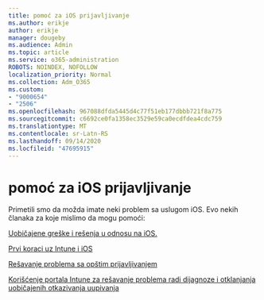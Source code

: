 ```yaml
---
title: pomoć za iOS prijavljivanje
ms.author: erikje
author: erikje
manager: dougeby
ms.audience: Admin
ms.topic: article
ms.service: o365-administration
ROBOTS: NOINDEX, NOFOLLOW
localization_priority: Normal
ms.collection: Adm_O365
ms.custom:
- "9000654"
- "2506"
ms.openlocfilehash: 967088dfda5445d4c77f51eb177dbbb721f8a775
ms.sourcegitcommit: c6692ce0fa1358ec3529e59ca0ecdfdea4cdc759
ms.translationtype: MT
ms.contentlocale: sr-Latn-RS
ms.lasthandoff: 09/14/2020
ms.locfileid: "47695915"
---
```

# <a name="ios-enrollment-help"></a>pomoć za iOS prijavljivanje

Primetili smo da možda imate neki problem sa uslugom iOS. Evo nekih članaka za koje mislimo da mogu pomoći: 

[Uobičajene greške i rešenja u odnosu na iOS.](https://support.microsoft.com/help/4039809/troubleshooting-ios-device-enrollment-in-intune)

[Prvi koraci uz Intune i iOS](https://docs.microsoft.com/intune/enrollment/ios-enroll)

[Rešavanje problema sa opštim prijavljivanjem](https://docs.microsoft.com/intune/enrollment/troubleshoot-device-enrollment-in-intune)

[Korišćenje portala Intune za rešavanje problema radi dijagnoze i otklanjanja uobičajenih otkazivanja uupivanja](https://docs.microsoft.com/intune/help-desk-operators)